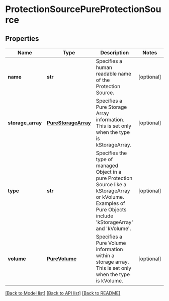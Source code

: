 # ProtectionSourcePureProtectionSource

## Properties
Name | Type | Description | Notes
------------ | ------------- | ------------- | -------------
**name** | **str** | Specifies a human readable name of the Protection Source. | [optional] 
**storage_array** | [**PureStorageArray**](PureStorageArray.md) | Specifies a Pure Storage Array information. This is set only when the type is kStorageArray. | [optional] 
**type** | **str** | Specifies the type of managed Object in a pure Protection Source like a kStorageArray or kVolume. Examples of Pure Objects include &#39;kStorageArray&#39; and &#39;kVolume&#39;. | [optional] 
**volume** | [**PureVolume**](PureVolume.md) | Specifies a Pure Volume information within a storage array. This is set only when the type is kVolume. | [optional] 

[[Back to Model list]](../README.md#documentation-for-models) [[Back to API list]](../README.md#documentation-for-api-endpoints) [[Back to README]](../README.md)


